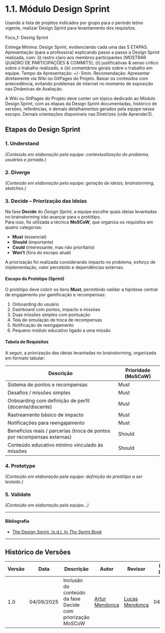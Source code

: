# 1.1. Módulo Design Sprint

Usando a lista de projetos indicados por grupo para o período letivo vigente, realizar Design Sprint para levantamento dos requisitos.

Foco_1: Desing Sprint

Entrega Mínima: Design Sprint, evidenciando cada uma das 5 ETAPAS.
Apresentação (para a professora) explicando passo a passo a Design Sprint realizada, com: (i) rastro claro aos membros participantes (MOSTRAR QUADRO DE PARTICIPAÇÕES & COMMITS); (ii) justificativas & senso crítico sobre o trabalho realizado, e (iii) comentários gerais sobre o trabalho em equipe. Tempo da Apresentação: +/- 5min. Recomendação: Apresentar diretamente via Wiki ou GitPages do Projeto. Baixar os conteúdos com antecedência, evitando problemas de internet no momento de exposição nas Dinâmicas de Avaliação.

A Wiki ou GitPages do Projeto deve conter um tópico dedicado ao Módulo Design Sprint, com as etapas da Design Sprint documentadas, histórico de versões, referências, e demais detalhamentos gerados pela equipe nesse escopo.
Demais orientações disponíveis nas Diretrizes (vide Aprender3).

## Etapas do Design Sprint

### 1. Understand
*(Conteúdo em elaboração pela equipe: contextualização do problema, usuários e jornada.)*

### 2. Diverge
*(Conteúdo em elaboração pela equipe: geração de ideias, brainstorming, sketches.)*

### 3. Decide – Priorização das Ideias

Na fase **Decide** do *Design Sprint*, a equipe escolhe quais ideias levantadas no brainstorming irão avançar para o protótipo.  
Para isso, foi utilizada a técnica **MoSCoW**, que organiza os requisitos em quatro categorias:

- **Must** (essencial)  
- **Should** (importante)  
- **Could** (interessante, mas não prioritário)  
- **Won’t** (fora do escopo atual)

A priorização foi realizada considerando impacto no problema, esforço de implementação, valor percebido e dependências externas.

#### Escopo do Protótipo (Sprint)

O protótipo deve cobrir os itens **Must**, permitindo validar a hipótese central de engajamento por gamificação e recompensas:  
1. Onboarding do usuário  
2. Dashboard com pontos, impacto e missões  
3. Duas missões simples com pontuação  
4. Tela de simulação de troca de recompensas  
5. Notificação de reengajamento  
6. Pequeno módulo educativo ligado a uma missão

#### Tabela de Requisitos 

A seguir, a priorização das ideias levantadas no brainstorming, organizada em formato tabular:

| Descrição                                                                 | Prioridade (MoSCoW) |
|---------------------------------------------------------------------------|----------------------|
| Sistema de pontos e recompensas                                           | Must                 |
| Desafios / missões simples                                                | Must                 |
| Onboarding com definição de perfil (docente/discente)                     | Must                 |
| Rastreamento básico de impacto                                            | Must                 |
| Notificações para reengajamento                                           | Must                 |
| Benefícios reais / parcerias (troca de pontos por recompensas externas)   | Should               |
| Conteúdo educativo mínimo vinculado às missões                            | Should               |


### 4. Prototype
*(Conteúdo em elaboração pela equipe: definição do protótipo a ser testado.)*

### 5. Validate
*(Conteúdo em elaboração pela equipe...)*

---

#### Bibliografia

- [The Design Sprint. (s.d.). In *The Sprint Book*](https://www-thesprintbook-com.translate.goog/the-design-sprint?_x_tr_sl=en&_x_tr_tl=pt&_x_tr_hl=pt&_x_tr_pto=tc)

---

## Histórico de Versões

| Versão | Data | Descrição | Autor | Revisor | Data da Revisão |
|--------|------|-----------|--------|---------|-----------------|
| 1.0 | 04/09/2025 | Inclusão do conteúdo da fase Decide com priorização MoSCoW | [Artur Mendonça](https://github.com/ArtyMend07) | [Lucas Mendonça](https://github.com/lucasarruda9) | 04/09/2025 |